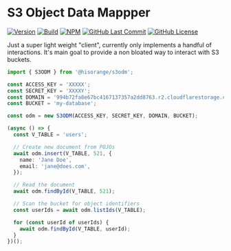 # S3 Object Data Mappper

[![Version](https://badge.fury.io/gh/hisorange%2Fs3odm.svg)](https://badge.fury.io/gh/hisorange%2Fs3odm)
[![Build](https://github.com/hisorange/s3odm/actions/workflows/ci.yml/badge.svg?branch=main)](https://github.com/hisorange/s3odm/actions/workflows/ci.yml)
[![NPM](https://img.shields.io/npm/dt/@hisorange/s3odm?label=NPM)](https://www.npmjs.com/package/@hisorange/s3odm)
[![GitHub Last Commit](https://img.shields.io/github/last-commit/hisorange/s3odm)](https://github.com/hisorange/s3odm/commits/main)
[![GitHub License](https://img.shields.io/github/license/hisorange/s3odm)](https://github.com/hisorange/s3odm/blob/main/LICENSE)

Just a super light weight "client", currently only implements a handful of interactions.
It's main goal to provide a non bloated way to interact with S3 buckets.

```typescript
import { S3ODM } from '@hisorange/s3odm';

const ACCESS_KEY = 'XXXXX';
const SECRET_KEY = 'XXXXY';
const DOMAIN = '994b72fa8e67bc4167137357a2dd8763.r2.cloudflarestorage.com';
const BUCKET = 'my-database';

const odm = new S3ODM(ACCESS_KEY, SECRET_KEY, DOMAIN, BUCKET);

(async () => {
  const V_TABLE = 'users';

  // Create new document from POJOs
  await odm.insert(V_TABLE, 521, {
    name: 'Jane Doe',
    email: 'jane@does.com',
  });

  // Read the document
  await odm.findById(V_TABLE, 521);

  // Scan the bucket for object identifiers
  const userIds = await odm.listIds(V_TABLE);

  for (const userId of userIds) {
    await odm.findById(V_TABLE, userId);
  }
})();
```
